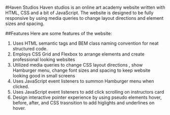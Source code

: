 #Haven Studios
Haven studios is an online art academy website written with HTML, CSS and a bit of JavaScript. The website is designed to be fully responsive by using media queries to change layout directions and element sizes and spacing.

##Features
Here are some features of the website:
1. Uses HTML semantic tags and BEM class naming convention for neat structured code.
2. Employs CSS Grid and Flexbox to arrange elements and create professional looking websites
3. Utilized media queries to change CSS layout directions , show Hamburger menu, change font sizes and spacing to keep website looking good in small screens
4. Uses JavaScript event listeners to summon Hamburger menu when clicked.
5. Uses JavaScript event listeners to add click scrolling on instructors card
6. Design interactive pointer experience by using pseudo elements hover, before, after, and CSS trasnsition to add higlights and underlines on hover.
     
